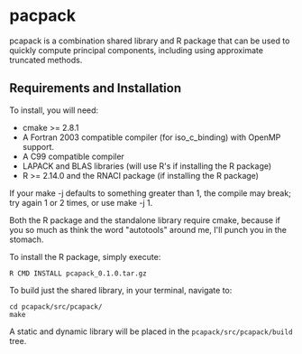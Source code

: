 # pacpack

pcapack is a combination shared library and R package that can
be used to quickly compute principal components, including using
approximate truncated methods.



## Requirements and Installation

To install, you will need: 

* cmake >= 2.8.1
* A Fortran 2003 compatible compiler (for iso_c_binding) with OpenMP support.
* A C99 compatible compiler
* LAPACK and BLAS libraries (will use R's if installing the R package)
* R >= 2.14.0 and the RNACI package (if installing the R package)

If your make -j defaults to something greater than 1, the compile
may break; try again 1 or 2 times, or use make -j 1.

Both the R package and the standalone library require cmake, because if you
so much as think the word "autotools" around me, I'll punch you in the 
stomach.

To install the R package, simply execute:

```
R CMD INSTALL pcapack_0.1.0.tar.gz
```

To build just the shared library, in your terminal, navigate to:

```
cd pcapack/src/pcapack/
make
```

A static and dynamic library will be placed in the 
`pcapack/src/pcapack/build` tree.


